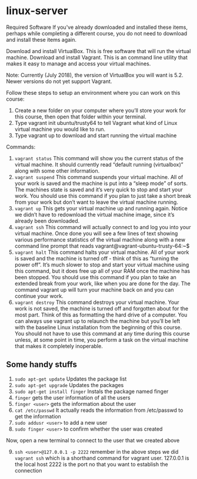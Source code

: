 # linux-server

Required Software
If you've already downloaded and installed these items, perhaps while completing a different course, you do not need to download and install these items again.

Download and install VirtualBox. This is free software that will run the virtual machine.
Download and install Vagrant. This is an command line utility that makes it easy to manage and access your virtual machines.

Note: Currently (July 2018), the version of VirtualBox you will want is 5.2. Newer versions do not yet support Vagrant.

Follow these steps to setup an environment where you can work on this course:

1. Create a new folder on your computer where you’ll store your work for this course, then open that folder within your terminal.
2. Type vagrant init ubuntu/trusty64 to tell Vagrant what kind of Linux virtual machine you would like to run.
3. Type vagrant up to download and start running the virtual machine

Commands:
1. ```vagrant status```
This command will show you the current status of the virtual machine. It should currently read “default running (virtualbox)” along with some other information.
2. ```vagrant suspend```
This command suspends your virtual machine. All of your work is saved and the machine is put into a “sleep mode” of sorts. The machines state is saved and it’s very quick to stop and start your work. You should use this command if you plan to just take a short break from your work but don’t want to leave the virtual machine running.
3. ```vagrant up```
This gets your virtual machine up and running again. Notice we didn’t have to redownload the virtual machine image, since it’s already been downloaded.
4. ```vagrant ssh```
This command will actually connect to and log you into your virtual machine. Once done you will see a few lines of text showing various performance statistics of the virtual machine along with a new command line prompt that reads vagrant@vagrant-ubuntu-trusty-64:~$
5. ```vagrant halt```
This command halts your virtual machine. All of your work is saved and the machine is turned off - think of this as “turning the power off”. It’s much slower to stop and start your virtual machine using this command, but it does free up all of your RAM once the machine has been stopped. You should use this command if you plan to take an extended break from your work, like when you are done for the day. The command vagrant up will turn your machine back on and you can continue your work.
6. ```vagrant destroy```
This command destroys your virtual machine. Your work is not saved, the machine is turned off and forgotten about for the most part. Think of this as formatting the hard drive of a computer. You can always use vagrant up to relaunch the machine but you’ll be left with the baseline Linux installation from the beginning of this course. You should not have to use this command at any time during this course unless, at some point in time, you perform a task on the virtual machine that makes it completely inoperable.

## Some handy stuffs
1. ```sudo apt-get update``` Updates the package list
2. ```sudo apt-get upgrade``` Updates the packages
3. ```sudo apt-get install finger``` Instals the package named finger
4. ```finger``` gets the user information of all the users
5. ```finger <user>``` gets the information about the user
6. ```cat /etc/passwd``` It actually reads the information from /etc/passwd to get the information
7. ```sudo addusr <user>``` to add a new user 
8. ```sudo finger <user>``` to confirm whether the user was created

Now, open a new terminal to connect to the user that we created above

9. ```ssh <user>@127.0.0.1 -p 2222``` remember in the above steps we did ```vagrant ssh``` which is a shorthand command for vagrant user. 127.0.0.1 is the local host 2222 is the port no that you want to establish the connection
